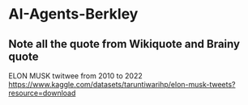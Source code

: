 # AI-Agents-Berkley

## Note all the quote from Wikiquote and Brainy quote

ELON MUSK twitwee from 2010 to 2022
https://www.kaggle.com/datasets/taruntiwarihp/elon-musk-tweets?resource=download
